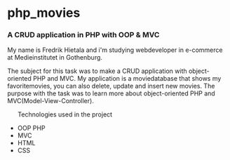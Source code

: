 # php_movies
<h3>A CRUD application in PHP with OOP &amp; MVC</h3>
<p>My name is Fredrik Hietala and i'm studying webdeveloper in e-commerce at Medieinstitutet in Gothenburg.</p>
<p>The subject for this task was to make a CRUD application with object-oriented PHP and MVC. My application is a moviedatabase that shows my favoritemovies, you can also delete, update and insert new movies. The purpose with the task was to learn more about object-oriented PHP and MVC(Model-View-Controller).</p>
<ul><p>Technologies used in the project</p>
<li>OOP PHP</li>
<li>MVC</li>
<li>HTML</li>
<li>CSS</li>
</ul>

